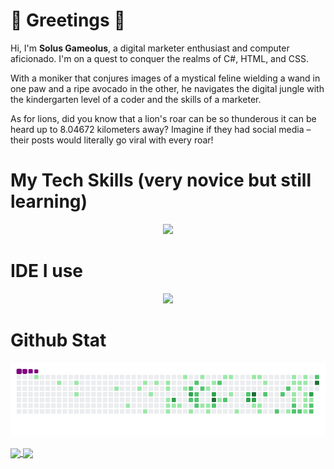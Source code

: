 # 🐲 Greetings 🦁

Hi, I'm **Solus Gameolus**, a digital marketer enthusiast and computer aficionado. I'm on a quest to conquer the realms of C#, HTML, and CSS.

With a moniker that conjures images of a mystical feline wielding a wand in one paw and a ripe avocado in the other, he navigates the digital jungle with the kindergarten level of a coder and the skills of a marketer.

As for lions, did you know that a lion's roar can be so thunderous it can be heard up to 8.04672 kilometers away? Imagine if they had social media – their posts would literally go viral with every roar!

# My Tech Skills (very novice but still learning)

<p align="center">
  <a href="https://skillicons.dev">
    <img src="https://skillicons.dev/icons?i=git,tailwindcss,bootstrap,html,css,cs,dotnet" />
  </a>
</p>

# IDE I use

<p align="center">
  <a href="https://skillicons.dev">
    <img src="https://skillicons.dev/icons?i=rider,vscode,visualstudio&theme=light" />
  </a>
</p>

# Github Stat

![snake gif](https://github.com/AvogatoWizardWhisker/AvogatoWizardWhisker/blob/output/github-contribution-grid-snake.gif)

<a href="https://github.com/anuraghazra/github-readme-stats">
  <img height=160 align="center" src="https://github-readme-stats.vercel.app/api?username=AvogatoWizardWhisker&theme=aura&show_icons=true" />
  <img height=160 align="center" src="https://github-readme-stats.vercel.app/api/top-langs/?username=avogatowizardwhisker&layout=compact&theme=aura&card_width=270">
</a>

